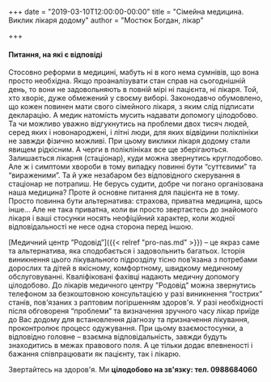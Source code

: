 +++
date = "2019-03-10T12:00:00-00:00"
title = "Сімейна медицина. Виклик лікаря додому"
author = "Мостюк Богдан, лікар"

+++

#### Питання, на які є відповіді
 
Стосовно реформи в медицині, мабуть ні в кого нема сумнівів, що вона просто необхідна. Якщо проаналізувати стан справ на сьогоднішній день, то вони не задовольняють в повній мірі ні пацієнта, ні лікаря. Той, хто хворіє, дуже обмежений у своєму виборі. Законодавчо обумовлено, що кожен повинен мати свого сімейного лікаря, з яким слід підписати декларацію. А медик натомість мусить надавати допомогу цілодобово. Та чи можливо уважно відгукнутись на проблеми двох тисяч людей, серед яких і новонароджені, і літні люди, для яких відвідини поліклініки не завжди фізично можливі. При цьому виклики лікаря додому стали явищем рідкісним. А черги в поліклініках все ще зберігаються. Залишається лікарня (стаціонар), куди можна звернутись круглодобово. Але ж і симптоми хвороби в тому випадку повинні бути “суттєвими” та “вираженими”. Та й уже незабаром без відповідного скерування в стаціонар не потрапиш. Не берусь судити, добре чи погано організована наша медицина? Проте й основне питання для пацієнта не в тому. Просто повинна бути альтернатива: страхова, приватна медицина, щось інше… Але не така приватна, коли ви просто звертаєтесь до знайомого лікаря і ваші стосунки носять неофіційний характер, коли жодної відповідальності не несе одна сторона перед іншою. 



[Медичний центр ”Родовід”]({{< relref "pro-nas.md" >}})  – це якраз саме та альтернатива, яка сподобається і задовольнить багатьох. Історія виникнення цього лікувального підрозділу тісно пов’язана з потребами дорослих та дітей в якісному, комфортному, швидкому медичному обслуговуванні. Кваліфіковані фахівці надають медичну допомогу цілодобово. До лікарів медичного центру ”Родовід” можна звернутись телефоном за безкоштовною консультацією у разі виникнення “гострих” станів, пов'язаних з раптовим погіршенням здоров'я. У разі необхідності після обговореня “проблеми” та визначення зручного часу лікар приїде до Вас додому для встановлення діагнозу та призначення лікування, проконтролює процесс одужування. При цьому взаємостосунки, а відповідно головне – взаємна відповідальність, завжди будуть знаходитись в межах правового поля. А це тільки додає впевненості і бажання співпрацювати як пацієнту, так і лікарю.

Звертайтесь на здоров'я. Ми **цілодобово на зв'язку: тел. 0988684060**



